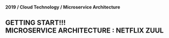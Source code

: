 #### 2019 / Cloud Technology / Microservice Architecture

## GETTING START!!!<br/> MICROSERVICE ARCHITECTURE : NETFLIX ZUUL


